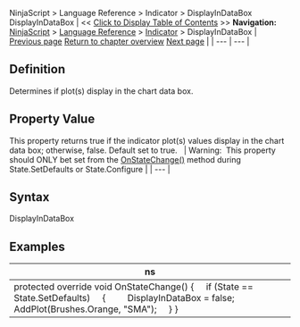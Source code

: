 ﻿
NinjaScript > Language Reference > Indicator > DisplayInDataBox
DisplayInDataBox
| << [Click to Display Table of Contents](displayindatabox.md) >> **Navigation:**     [NinjaScript](ninjascript.md) > [Language Reference](language_reference_wip.md) > [Indicator](indicator.md) > DisplayInDataBox | [Previous page](barsrequiredtoplot.md) [Return to chapter overview](indicator.md) [Next page](drawhorizontalgridlines.md) |
| --- | --- |
## Definition
Determines if plot(s) display in the chart data box.
 
## Property Value
This property returns true if the indicator plot(s) values display in the chart data box; otherwise, false. Default set to true.
 
| Warning:  This property should ONLY bet set from the [OnStateChange()](onstatechange.md) method during State.SetDefaults or State.Configure |
| --- |

## Syntax
DisplayInDataBox
## 
## Examples
| ns |
| --- |
| protected override void OnStateChange() {      if (State == State.SetDefaults)      {          DisplayInDataBox = false;             AddPlot(Brushes.Orange, "SMA");      } } |

